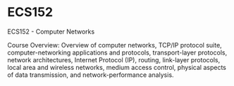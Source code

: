 # ECS152
ECS152 - Computer Networks

Course Overview:
Overview of computer networks, TCP/IP protocol suite, computer-networking applications and protocols, transport-layer protocols, network architectures, Internet Protocol (IP), routing, link-layer protocols, local area and wireless networks, medium access control, physical aspects of data transmission, and network-performance analysis.
